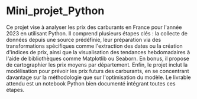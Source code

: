 # Mini_projet_Python
Ce projet vise à analyser les prix des carburants en France pour l'année 2023 en utilisant Python. Il comprend plusieurs étapes clés : la collecte de données depuis une source prédéfinie, leur préparation via des transformations spécifiques comme l'extraction des dates ou la création d'indices de prix, ainsi que la visualisation des tendances hebdomadaires à l'aide de bibliothèques comme Matplotlib ou Seaborn. En bonus, il propose de cartographier les prix moyens par département. Enfin, le projet inclut la modélisation pour prévoir les prix futurs des carburants, en se concentrant davantage sur la méthodologie que sur l'optimisation du modèle. Le livrable attendu est un notebook Python bien documenté intégrant toutes ces étapes.
